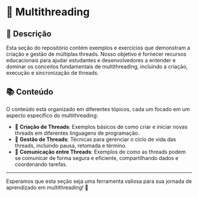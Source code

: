 # 🧵 Multithreading

## 📜 Descrição
Esta seção do repositório contém exemplos e exercícios que demonstram a criação e gestão de múltiplas threads. Nosso objetivo é fornecer recursos educacionais para ajudar estudantes e desenvolvedores a entender e dominar os conceitos fundamentais de multithreading, incluindo a criação, execução e sincronização de threads.

## 📚 Conteúdo
O conteúdo está organizado em diferentes tópicos, cada um focado em um aspecto específico do multithreading:
  - 🌟 **Criação de Threads**: Exemplos básicos de como criar e iniciar novas threads em diferentes linguagens de programação.
  - 🔄 **Gestão de Threads**: Técnicas para gerenciar o ciclo de vida das threads, incluindo pausa, retomada e término.
  - 📡 **Comunicação entre Threads**: Exemplos de como as threads podem se comunicar de forma segura e eficiente, compartilhando dados e coordenando tarefas.

---

Esperamos que esta seção seja uma ferramenta valiosa para sua jornada de aprendizado em multithreading! 🚀
